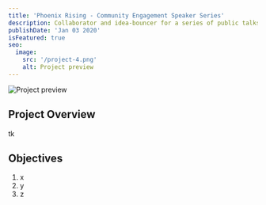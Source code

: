 ```yaml
---
title: 'Phoenix Rising - Community Engagement Speaker Series'
description: Collaborator and idea-bouncer for a series of public talks and performances. Celebrating scholarly research in the Humanities, Social Sciences, and Creative Arts.
publishDate: 'Jan 03 2020'
isFeatured: true
seo:
  image:
    src: '/project-4.png'
    alt: Project preview
---
```


![Project preview](/project-4.png)

## Project Overview

tk

## Objectives

1. x
2. y
3. z
